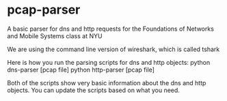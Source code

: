 # pcap-parser
A basic parser for dns and http requests for the Foundations of Networks and Mobile Systems class at NYU 

We are using the command line version of wireshark, which is called tshark

Here is how you run the parsing scripts for dns and http objects:
python dns-parser [pcap file]
python http-parser [pcap file]

Both of the scripts show very basic information about the dns and http objects. You can update the scripts based on what you need. 
